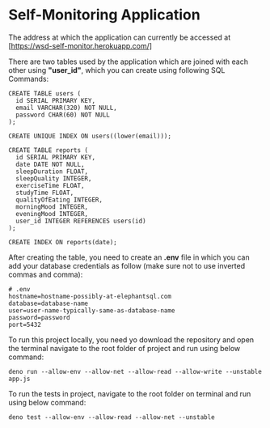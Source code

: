 # Self-Monitoring Application

The address at which the application can currently be accessed at [https://wsd-self-monitor.herokuapp.com/]

There are two tables used by the application which are joined with each other using **"user_id"**, which you can create using following SQL Commands:

```
CREATE TABLE users (
  id SERIAL PRIMARY KEY,
  email VARCHAR(320) NOT NULL,
  password CHAR(60) NOT NULL
);

CREATE UNIQUE INDEX ON users((lower(email)));

CREATE TABLE reports (
  id SERIAL PRIMARY KEY,
  date DATE NOT NULL,
  sleepDuration FLOAT,
  sleepQuality INTEGER,
  exerciseTime FLOAT,
  studyTime FLOAT,
  qualityOfEating INTEGER,
  morningMood INTEGER,
  eveningMood INTEGER,
  user_id INTEGER REFERENCES users(id)
);

CREATE INDEX ON reports(date);

```

After creating the table, you need to create an **.env** file in which you can add your database credentials as follow (make sure not to use inverted commas and comma):

```
# .env
hostname=hostname-possibly-at-elephantsql.com
database=database-name
user=user-name-typically-same-as-database-name
password=password
port=5432
```

To run this project locally, you need yo download the repository and open the terminal navigate to the root folder of project and run using below command:
```
deno run --allow-env --allow-net --allow-read --allow-write --unstable app.js

```

To run the tests in project, navigate to the root folder on terminal and run using below command:
```
deno test --allow-env --allow-read --allow-net --unstable
```



